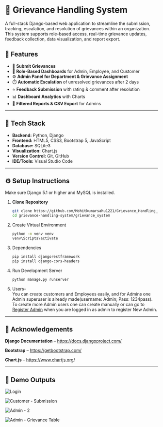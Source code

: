 # 📢 Grievance Handling System

A full-stack Django-based web application to streamline the submission, tracking, escalation, and resolution of grievances within an organization. This system supports role-based access,
real-time grievance updates, feedback collection, data visualization, and report export.

## 🚀 Features

- 📝 **Submit Grievances**
- 👥 **Role-Based Dashboards** for Admin, Employee, and Customer
- ⚙️ **Admin Panel for Department & Grievance Assignment**
- ⏱️ **Automatic Escalation** of unresolved grievances after 2 days
- ⭐ **Feedback Submission** with rating & comment after resolution
- 📊 **Dashboard Analytics** with Charts
- 📄 **Filtered Reports & CSV Export** for Admins

---

## 🔧 Tech Stack

- **Backend:** Python, Django
- **Frontend:** HTML5, CSS3, Bootstrap 5, JavaScript
- **Database:** SQLite3
- **Visualization:** Chart.js
- **Version Control:** Git, GitHub
- **IDE/Tools:** Visual Studio Code

---

## ⚙️ Setup Instructions

Make sure Django 5.1 or higher and MySQL is installed. 

1. **Clone Repository**
   ```bash
   git clone https://github.com/Mohitkumarsahu1221/Grievance_Handling_System
   cd grievance-handling-system/grievance_system
   ```
2. Create Virtual Environment
   ```bash
   python -m venv venv
   venv\Scripts\activate
   ```
3. Dependencies
   ```bash
   pip install djangorestframework
   pip install django-cors-headers
   ```
4. Run Development Server
   ```bash
   python manage.py runserver
   ```
5. Users-  
   You can create customers and Employees easily, and for Admins one Admin superuser is already made(username: Admin; Pass: 1234pass).
   To create more Admin users one can create manually or can go to <a href="http://127.0.0.1:8000/register-admin">Register Admin<a/> when you are logged in as admin to register New Admin.
---

## 🙌 Acknowledgements


**Django Documentation** – https://docs.djangoproject.com/

**Bootstrap** – https://getbootstrap.com/

**Chart.js** – https://www.chartjs.org/

---

## 👀 Demo Outputs

![Login ](https://github.com/user-attachments/assets/093e7f9b-17f4-4216-9ae8-a71ecedc1e9a)

![Customer - Submission ](https://github.com/user-attachments/assets/9b300803-369c-4f2b-9773-0241230d5a79)

![Admin - 2](https://github.com/user-attachments/assets/f7149b53-069e-4e85-958e-abdf4a0a8757)

![Admin - Grievance Table ](https://github.com/user-attachments/assets/090a2ee2-0cf9-4a39-af71-3c0134a5ab00)

